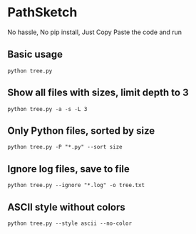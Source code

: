 # PathSketch
No hassle, No pip install, Just Copy Paste the code and run
## Basic usage
`python tree.py`

## Show all files with sizes, limit depth to 3
`python tree.py -a -s -L 3`

## Only Python files, sorted by size
`python tree.py -P "*.py" --sort size`

## Ignore log files, save to file
`python tree.py --ignore "*.log" -o tree.txt`

## ASCII style without colors
`python tree.py --style ascii --no-color`